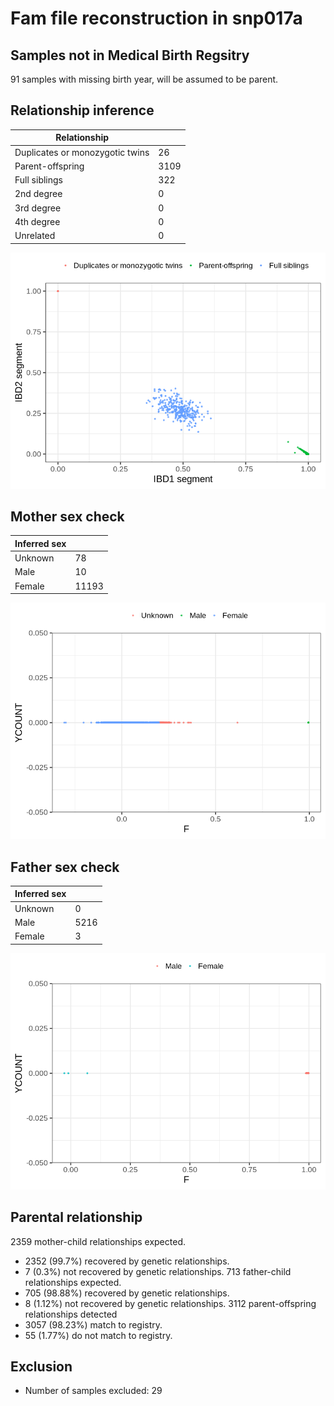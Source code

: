 # Fam file reconstruction in snp017a
## Samples not in Medical Birth Regsitry
91 samples with missing birth year, will be assumed to be parent.
## Relationship inference
| Relationship |   |
| ------------ | - |
| Duplicates or monozygotic twins| 26 |
| Parent-offspring| 3109 |
| Full siblings| 322 |
| 2nd degree| 0 |
| 3rd degree| 0 |
| 4th degree| 0 |
| Unrelated| 0 |

![](fam_reconstruction/ibd_plot.png)
## Mother sex check
| Inferred sex |   |
| ------------ | - |
| Unknown | 78 |
| Male | 10 |
| Female | 11193 |

![](fam_reconstruction/mother_sex_plot.png)
## Father sex check
| Inferred sex |   |
| ------------ | - |
| Unknown | 0 |
| Male | 5216 |
| Female | 3 |

![](fam_reconstruction/father_sex_plot.png)
## Parental relationship
2359 mother-child relationships expected.
- 2352 (99.7%) recovered by genetic relationships.
- 7 (0.3%) not recovered by genetic relationships.
713 father-child relationships expected.
- 705 (98.88%) recovered by genetic relationships.
- 8 (1.12%) not recovered by genetic relationships.
3112 parent-offspring relationships detected
- 3057 (98.23%) match to registry.
- 55 (1.77%) do not match to registry.
## Exclusion
- Number of samples excluded: 29
